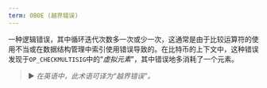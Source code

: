 ```yaml
---
term: OBOE (越界错误)
---
```


一种逻辑错误，其中循环迭代次数多一次或少一次，这通常是由于比较运算符的使用不当或在数据结构管理中索引使用错误导致的。在比特币的上下文中，这种错误发现于`OP_CHECKMULTISIG`中的“*虚拟元素*”，其中错误地多消耗了一个元素。

> ► *在英语中，此术语可译为“越界错误”。*